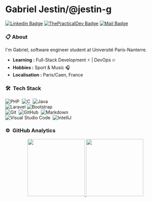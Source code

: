 # Gabriel Jestin/@jestin-g
[![Linkedin Badge](https://img.shields.io/badge/-Gabriel%20Jestin-blue?style=flat-square&logo=Linkedin&logoColor=white&link=https://www.linkedin.com/in/jestin-g/)](https://www.linkedin.com/in/jestin-g/)
[![ThePracticalDev Badge](https://img.shields.io/badge/-@gabj-0A0A0A?style=flat-square&labelColor=black&logo=dev.to&link=https://dev.to/gabj)](https://dev.to/gabj)
[![Mail Badge](https://img.shields.io/badge/-jestingabriel@gmail.com-c14438?style=flat-square&logo=Gmail&logoColor=white&link=mailto:jestingabriel@gmail.com)](mailto:jestingabriel@gmail.com)

### 📋 About
I'm Gabriel, software engineer student at Université Paris-Nanterre.
-  **Learning :** Full-Stack Development :zap: | DevOps :fire:	
-  **Hobbies :** Sport & Music :headphones:
-  **Localisation :** Paris/Caen, France


### 🛠 &nbsp;Tech Stack

![PHP](https://img.shields.io/badge/-PHP-333333?style=flat&logo=php)&nbsp;
![C](https://img.shields.io/badge/-C-333333?style=flat&logo=c)&nbsp;
![Java](https://img.shields.io/badge/-Java-333333?style=flat&logo=Java)&nbsp;\
![Laravel](https://img.shields.io/badge/-Laravel-333333?style=flat&logo=laravel)
![Bootstrap](https://img.shields.io/badge/-Bootstrap-333333?style=flat&logo=bootstrap&)\
![Git](https://img.shields.io/badge/-Git-333333?style=flat&logo=git)&nbsp;
![GitHub](https://img.shields.io/badge/-GitHub-333333?style=flat&logo=github)&nbsp;
![Markdown](https://img.shields.io/badge/-Markdown-333333?style=flat&logo=markdown)\
![Visual Studio Code](https://img.shields.io/badge/-Visual%20Studio%20Code-333333?style=flat&logo=visual-studio-code&logoColor=007ACC)&nbsp;
![IntelliJ](https://img.shields.io/badge/-IntelliJ%20IDEA-333333?style=flat&logo=intellij-idea)&nbsp;


### ⚙️ &nbsp;GitHub Analytics

<p align="center">
<a href="https://github.com/jestin-g">
  <img height="180em" src="https://github-readme-stats-eight-theta.vercel.app/api?username=jestin-g&show_icons=true&theme=vue-dark&include_all_commits=true&count_private=true" />
  <img height="180em" src="https://github-readme-stats-eight-theta.vercel.app/api/top-langs/?username=jestin-g&layout=compact&exclude_lang=java+r&theme=vue-dark" />
</a>
</p>
